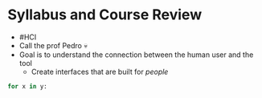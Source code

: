 # Syllabus and Course Review
- #HCI
- Call the prof Pedro 💀
- Goal is to understand the connection between the human user and the tool
	- Create interfaces that are built for *people*
```python
for x in y:
	
```